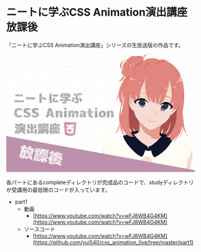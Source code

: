 # ニートに学ぶCSS Animation演出講座 放課後
「ニートに学ぶCSS Animation演出講座」シリーズの生放送版の作品です。

![poster](./poster.png)

各パートにあるcompleteディレクトリが完成品のコードで、studyディレクトリが受講用の最低限のコードが入っています。

- part1
  - 動画
    - [https://www.youtube.com/watch?v=wFJ8WB4G4KM](https://www.youtube.com/watch?v=wFJ8WB4G4KM)
  - ソースコード
    - [https://www.youtube.com/watch?v=wFJ8WB4G4KM](https://github.com/yui540/css_animation_live/tree/master/part1)
